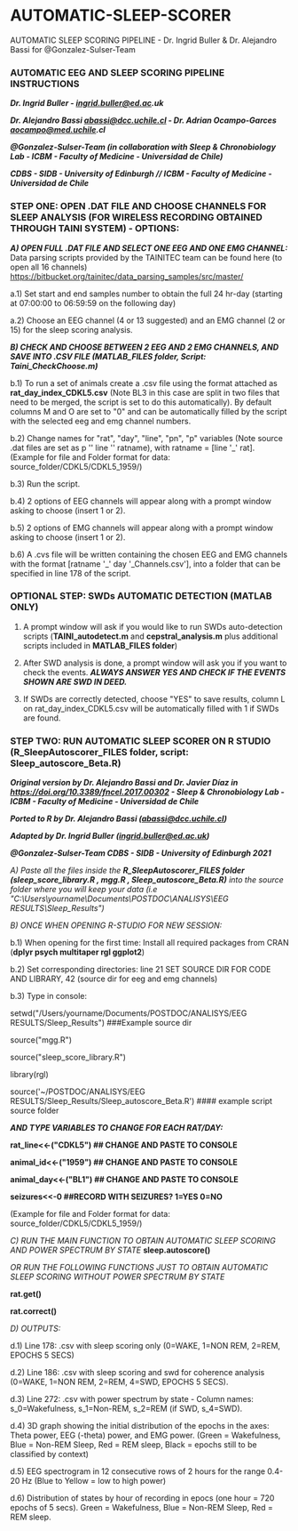 # AUTOMATIC-SLEEP-SCORER
AUTOMATIC SLEEP SCORING PIPELINE - Dr. Ingrid Buller &amp;  Dr. Alejandro Bassi  for  @Gonzalez-Sulser-Team
### AUTOMATIC EEG AND SLEEP SCORING PIPELINE INSTRUCTIONS

**_Dr. Ingrid Buller - ingrid.buller@ed.ac.uk_**

**_Dr. Alejandro Bassi abassi@dcc.uchile.cl - Dr. Adrian Ocampo-Garces aocampo@med.uchile.cl_**

**_@Gonzalez-Sulser-Team (in collaboration with Sleep & Chronobiology Lab - ICBM - Faculty of Medicine - Universidad de Chile)_**

**_CDBS - SIDB - University of Edinburgh // ICBM - Faculty of Medicine - Universidad de Chile_**

### **STEP ONE: OPEN .DAT FILE AND CHOOSE CHANNELS FOR SLEEP ANALYSIS (FOR WIRELESS RECORDING OBTAINED THROUGH TAINI SYSTEM) - OPTIONS:**

**_A) OPEN FULL .DAT FILE AND SELECT ONE EEG AND ONE EMG CHANNEL:_**
Data parsing scripts provided by the TAINITEC team can be found here (to open all 16 channels) 
https://bitbucket.org/tainitec/data_parsing_samples/src/master/

a.1) Set start and end samples number to obtain the full 24 hr-day (starting at 07:00:00 to 06:59:59 on the following day)

a.2) Choose an EEG channel (4 or 13 suggested) and an EMG channel (2 or 15) for the sleep scoring analysis.

**_B) CHECK AND CHOOSE BETWEEN 2 EEG AND 2 EMG CHANNELS, AND SAVE INTO .CSV FILE (**MATLAB_FILES folder, Script: Taini_CheckChoose.m**)_**

b.1) To run a set of animals create a .csv file using the format attached as **rat_day_index_CDKL5.csv** (Note BL3 in this case are split in
two files that need to be merged, the script is set to do this automatically). 
By default columns M and O are set to "0" and can be automatically filled by the script with the selected eeg and emg channel numbers.

b.2) Change names for "rat", "day", "line", "pn", "p" variables (Note source .dat files are set as p '\' line '\' ratname),
with ratname = [line '_' rat]. (Example for file and Folder format for data: source_folder/CDKL5/CDKL5_1959/)

b.3) Run the script. 

b.4) 2 options of EEG channels will appear along with a prompt window asking to choose (insert 1 or 2).

b.5) 2 options of EMG channels will appear along with a prompt window asking to choose (insert 1 or 2).

b.6) A .cvs file will be written containing the chosen EEG and EMG channels with the format [ratname '_' day '_Channels.csv'], into a folder
that can be specified in line 178 of the script.

### **OPTIONAL STEP: SWDs AUTOMATIC DETECTION (MATLAB ONLY)**

1) A prompt window will ask if you would like to run SWDs auto-detection scripts (**TAINI_autodetect.m** and **cepstral_analysis.m** plus additional
scripts included in **MATLAB_FILES folder**)

2) After SWD analysis is done, a prompt window will ask you if you want to check the events. **_ALWAYS ANSWER YES AND CHECK IF THE EVENTS SHOWN 
ARE SWD IN DEED._**

3) If SWDs are correctly detected, choose "YES" to save results, column L on rat_day_index_CDKL5.csv will be automatically filled with 1 if SWDs are found.

### **STEP TWO: RUN AUTOMATIC SLEEP SCORER ON R STUDIO (**R_SleepAutoscorer_FILES folder**, script: Sleep_autoscore_Beta.R)**

**_Original version by Dr. Alejandro Bassi and Dr. Javier Díaz in https://doi.org/10.3389/fncel.2017.00302  - Sleep & Chronobiology Lab - ICBM - Faculty of Medicine - Universidad de Chile_**

**_Ported to R by Dr. Alejandro Bassi (abassi@dcc.uchile.cl)_**

**_Adapted by Dr. Ingrid Buller (ingrid.buller@ed.ac.uk)_**

**_@Gonzalez-Sulser-Team CDBS - SIDB - University of Edinburgh 2021_**

_A) Paste all the files inside the **R_SleepAutoscorer_FILES folder (sleep_score_library.R , mgg.R , Sleep_autoscore_Beta.R)** into the source folder where you will keep your data (i.e "C:\Users\yourname\Documents\POSTDOC\ANALISYS\EEG RESULTS\Sleep_Results")_

_B) ONCE WHEN OPENING R-STUDIO FOR NEW SESSION:_

b.1) When opening for the first time: Install all required packages from CRAN (**dplyr psych multitaper rgl ggplot2**)

b.2) Set corresponding directories: line 21 SET SOURCE DIR FOR CODE AND LIBRARY, 42 (source dir for eeg and emg channels)

b.3) Type in console:

setwd("/Users/yourname/Documents/POSTDOC/ANALISYS/EEG RESULTS/Sleep_Results") ###Example source dir

source("mgg.R")

source("sleep_score_library.R")

library(rgl)

source('~/POSTDOC/ANALISYS/EEG RESULTS/Sleep_Results/Sleep_autoscore_Beta.R') #### example script source folder

**_AND TYPE VARIABLES TO CHANGE FOR EACH RAT/DAY:_** 

**rat_line<<-("CDKL5") ## CHANGE AND PASTE TO CONSOLE**

**animal_id<<-("1959") ## CHANGE AND PASTE TO CONSOLE**

**animal_day<<-("BL1") ## CHANGE AND PASTE TO CONSOLE**

**seizures<<-0 ##RECORD WITH SEIZURES? 1=YES 0=NO**

(Example for file and Folder format for data: source_folder/CDKL5/CDKL5_1959/)

_C) RUN THE MAIN FUNCTION TO OBTAIN AUTOMATIC SLEEP SCORING AND POWER SPECTRUM BY STATE_
**sleep.autoscore()**

_OR RUN THE FOLLOWING FUNCTIONS JUST TO OBTAIN AUTOMATIC SLEEP SCORING WITHOUT POWER SPECTRUM BY STATE_

**rat.get()**

**rat.correct()**

_D) OUTPUTS:_ 

d.1) Line 178: .csv with sleep scoring only (0=WAKE, 1=NON REM, 2=REM, EPOCHS 5 SECS)

d.2) Line 186: .csv with sleep scoring and swd for coherence analysis (0=WAKE, 1=NON REM, 2=REM, 4=SWD, EPOCHS 5 SECS).

d.3) Line 272: .csv with power spectrum by state - Column names: s_0=Wakefulness, s_1=Non-REM, s_2=REM (if SWD, s_4=SWD). 

d.4) 3D graph showing the initial distribution of the epochs in the axes: Theta power, EEG (-theta) power, and EMG power.
(Green = Wakefulness, Blue = Non-REM Sleep, Red = REM sleep, Black = epochs still to be classified by context)

d.5) EEG spectrogram in 12 consecutive rows of 2 hours for the range 0.4-20 Hz (Blue to Yellow = low to high power)

d.6) Distribution of states by hour of recording in epocs (one hour = 720 epochs of 5 secs). Green = Wakefulness, Blue = Non-REM Sleep, Red = REM sleep. 
